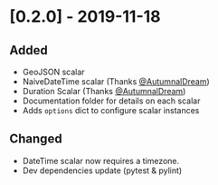 # [0.2.0] - 2019-11-18

## Added

* GeoJSON scalar
* NaiveDateTime scalar (Thanks [@AutumnalDream](https://github.com/AutumnalDream))
* Duration Scalar (Thanks [@AutumnalDream](https://github.com/AutumnalDream))
* Documentation folder for details on each scalar
* Adds `options` dict to configure scalar instances

## Changed

* DateTime scalar now requires a timezone.
* Dev dependencies update (pytest & pylint)
